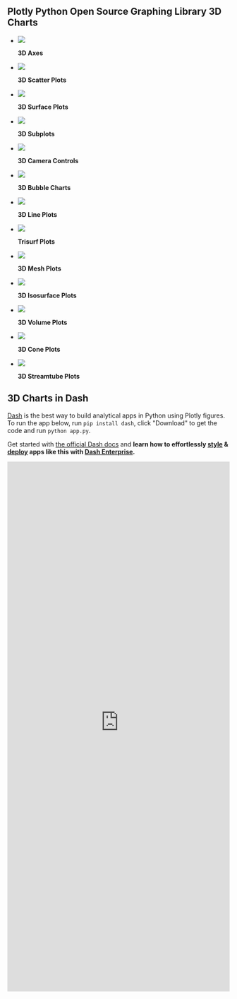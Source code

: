 ## Plotly Python Open Source Graphing Library 3D Charts

<div class="grid cards" markdown>

-   [![](https://images.plot.ly/plotly-documentation/thumbnail/3d-axes.png)](3d-axes.md)

    **3D Axes**


-   [![](https://images.plot.ly/plotly-documentation/thumbnail/3d-scatter.jpg)](3d-scatter-plots.md)

    **3D Scatter Plots**


-   [![](https://images.plot.ly/plotly-documentation/thumbnail/3d-surface.jpg)](3d-surface-plots.md)

    **3D Surface Plots**


-   [![](https://images.plot.ly/plotly-documentation/thumbnail/3d-subplots.jpg)](3d-subplots.md)

    **3D Subplots**


-   [![](https://images.plot.ly/plotly-documentation/thumbnail/3d-camera-controls.jpg)](3d-camera-controls.md)

    **3D Camera Controls**


-   [![](https://images.plot.ly/plotly-documentation/thumbnail/3dbubble.jpg)](3d-bubble-charts.md)

    **3D Bubble Charts**


-   [![](https://images.plot.ly/plotly-documentation/thumbnail/3d-line.jpg)](3d-line-plots.md)

    **3D Line Plots**


-   [![](https://images.plot.ly/plotly-documentation/thumbnail/trisurf.jpg)](trisurf.md)

    **Trisurf Plots**


-   [![](https://images.plot.ly/plotly-documentation/thumbnail/3d-mesh.jpg)](3d-mesh.md)

    **3D Mesh Plots**


-   [![](https://images.plot.ly/plotly-documentation/thumbnail/isosurface.jpg)](3d-isosurface-plots.md)

    **3D Isosurface Plots**


-   [![](https://images.plot.ly/plotly-documentation/thumbnail/3d-volume-plots.jpg)](3d-volume.md)

    **3D Volume Plots**


-   [![](https://images.plot.ly/plotly-documentation/thumbnail/3dcone.png)](cone-plot.md)

    **3D Cone Plots**


-   [![](https://images.plot.ly/plotly-documentation/thumbnail/streamtube.jpg)](streamtube-plot.md)

    **3D Streamtube Plots**

</div>

## 3D Charts in Dash

[Dash](https://plotly.com/dash/) is the best way to build analytical apps in Python using Plotly figures. To run the app below, run `pip install dash`, click "Download" to get the code and run `python app.py`.

Get started  with [the official Dash docs](https://dash.plotly.com/installation) and **learn how to effortlessly [style](https://plotly.com/dash/design-kit/) & [deploy](https://plotly.com/dash/app-manager/) apps like this with <a class="plotly-red" href="https://plotly.com/dash/">Dash Enterprise</a>.**

<iframe src="https://python-docs-dash-snippets.herokuapp.com/python-docs-dash-snippets/3d-scatter-plots" width="100%" height="1200" style="border:none;"></iframe>